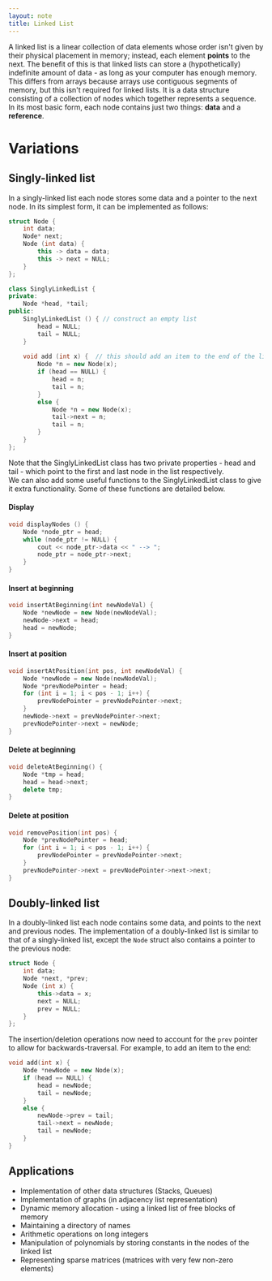 ```yaml
---
layout: note
title: Linked List
---
```

A linked list is a linear collection of data elements whose order isn't given by their physical placement in memory; instead, each element **points** to the next. The benefit of this is that linked lists can store a (hypothetically) indefinite amount of data - as long as your computer has enough memory. This differs from arrays because arrays use contiguous segments of memory, but this isn't required for linked lists. It is a data structure consisting of a collection of nodes which together represents a sequence. In its most basic form, each node contains just two things: **data** and a **reference**.

# Variations
## Singly-linked list
In a singly-linked list each node stores some data and a pointer to the next node.
In its simplest form, it can be implemented as follows:
```cpp
struct Node {
    int data;
    Node* next;
    Node (int data) {
        this -> data = data;
        this -> next = NULL;
    }
};

class SinglyLinkedList {
private:
    Node *head, *tail;
public:
    SinglyLinkedList () { // construct an empty list
        head = NULL;
        tail = NULL;
    }
   
    void add (int x) {  // this should add an item to the end of the linked list
        Node *n = new Node(x);
        if (head == NULL) {
            head = n;
            tail = n;
        }
        else {
            Node *n = new Node(x);
            tail->next = n;
            tail = n;
        }
    }  
};
```
Note that the SinglyLinkedList class has two private properties - head and tail - which point to the first and last node in the list respectively.  
We can also add some useful functions to the SinglyLinkedList class to give it extra functionality. Some of these functions are detailed below.
#### Display
```cpp
void displayNodes () {
    Node *node_ptr = head;
    while (node_ptr != NULL) {
        cout << node_ptr->data << " --> ";
        node_ptr = node_ptr->next;
    }
}
```
#### Insert at beginning
```cpp
void insertAtBeginning(int newNodeVal) {
    Node *newNode = new Node(newNodeVal);
    newNode->next = head;
    head = newNode;
}
```
#### Insert at position
```cpp
void insertAtPosition(int pos, int newNodeVal) {
    Node *newNode = new Node(newNodeVal);
    Node *prevNodePointer = head;
    for (int i = 1; i < pos - 1; i++) {
        prevNodePointer = prevNodePointer->next;
    }
    newNode->next = prevNodePointer->next;
    prevNodePointer->next = newNode;
}
```
#### Delete at beginning 
```cpp
void deleteAtBeginning() {
    Node *tmp = head;
    head = head->next;
    delete tmp;
}
```
#### Delete at position
```cpp
void removePosition(int pos) {
    Node *prevNodePointer = head;
    for (int i = 1; i < pos - 1; i++) {
        prevNodePointer = prevNodePointer->next;
    }
    prevNodePointer->next = prevNodePointer->next->next;
}
```
## Doubly-linked list 
In a doubly-linked list each node contains some data, and points to the next and previous nodes. The implementation of a doubly-linked list is similar to that of a singly-linked list, except the ```Node``` struct also contains a pointer to the previous node:
```cpp
struct Node {
    int data;
    Node *next, *prev;
    Node (int x) {
        this->data = x;
        next = NULL;
        prev = NULL;
    }
};
```
The insertion/deletion operations now need to account for the ```prev``` pointer to allow for backwards-traversal. For example, to add an item to the end:
```cpp
void add(int x) {
    Node *newNode = new Node(x);
    if (head == NULL) {
        head = newNode;
        tail = newNode;
    }
    else {
        newNode->prev = tail;
        tail->next = newNode;
        tail = newNode;
    }
}
```


## Applications
- Implementation of other data structures (Stacks, Queues)
- Implementation of graphs (in adjacency list representation)
- Dynamic memory allocation - using a linked list of free blocks of memory
- Maintaining a directory of names
- Arithmetic operations on long integers
- Manipulation of polynomials by storing constants in the nodes of the linked list
- Representing sparse matrices (matrices with very few non-zero elements)